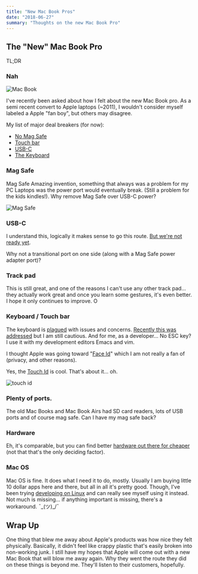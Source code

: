 ```yaml
---
title: "New Mac Book Pros"
date: "2018-06-27"
summary: "Thoughts on the new Mac Book Pro"
---
```


## The "New" Mac Book Pro

TL;DR

### Nah

![Mac Book](https://s3-us-east-2.amazonaws.com/pks-screenshots/macbook_pro_2018_-_Google_Search_2018-06-27_20-17-29.jpg)

I've recently been asked about how I felt about the new Mac Book pro.
As a semi recent convert to Apple laptops (~2011), I wouldn't consider myself labeled a Apple "fan boy", but others may disagree.

My list of major deal breakers (for now):

 - [No Mag Safe](https://www.theverge.com/2016/10/27/13441150/rip-magsafe-apple-macbook-pro-charging-cable-usb-c)
 - [Touch bar](https://www.makeuseof.com/tag/disable-macbook-pro-touch-bar/)
 - [USB-C](https://boingboing.net/2017/10/14/the-technical-trainwreck-that.html)
 - [The Keyboard](https://theoutline.com/post/2402/the-new-macbook-keyboard-is-ruining-my-life?zd=1&zi=za3f345l)

### Mag Safe

Mag Safe Amazing invention, something that always was a problem for my PC Laptops was the power port would eventually break. (Still a problem for the kids kindles!).
Why remove Mag Safe over USB-C power?

![Mag Safe](https://s3-us-east-2.amazonaws.com/pks-screenshots/magsafe_-_Google_Search_2018-06-27_20-46-48.jpg)

### USB-C

I understand this, logically it makes sense to go this route. [But we're not ready yet](https://medium.com/morebranches-com/usb-type-c-is-the-future-but-why-arent-we-using-it-yet-683026fcea48).

Why not a transitional port on one side (along with a Mag Safe power adapter port)?

### Track pad

This is still great, and one of the reasons I can't use any other track pad... they actually work great and once you learn some gestures, it's even better. I hope it only continues to improve.
O
### Keyboard / Touch bar

The keyboard is [plagued](https://www.macworld.co.uk/feature/mac/macbook-pro-keyboard-problems-3653458/) with issues and concerns. [Recently this was addressed](https://www.marketwatch.com/story/apple-will-replace-damaged-keys-or-entire-keyboards-on-sticky-macbooks-2018-06-23) but I am still cautious.
And for me, as a developer... No ESC key? I use it with my development editors Emacs and vim.

I thought Apple was going toward "[Face Id](https://en.wikipedia.org/wiki/Face_ID)" which I am not really a fan of (privacy, and other reasons).

Yes, the [Touch Id](https://en.wikipedia.org/wiki/Touch_ID) is cool. That's about it... oh.

![touch id](https://s3-us-east-2.amazonaws.com/pks-screenshots/touch_id_-_Google_Search_2018-06-27_20-40-56.jpg)

### Plenty of ports.

The old Mac Books and Mac Book Airs had SD card readers, lots of USB ports and of course mag safe. Can I have my mag safe back?

### Hardware

Eh, it's comparable, but you can find better [hardware out there for cheaper](https://system76.com/laptops) (not that that's the only deciding factor).

### Mac OS

Mac OS is fine. It does what I need it to do, mostly. Usually I am buying little 10 dollar apps
here and there, but all in all it's pretty good. Though, I've been trying [developing on Linux](https://patricksimpson.me/developing-on-linux/) and can
really see myself using it instead. Not much is missing... if anything important is missing, there's a workaround. ¯\_(ツ)_/¯

## Wrap Up

One thing that blew me away about Apple's products was how nice they felt physically. Basically, it didn't feel like crappy plastic that's easily broken
into non-working junk. I still have my hopes that Apple will come out with a new Mac Book that will
blow me away again. Why they went the route they did on these things is beyond me. They'll listen to their
customers, hopefully.
